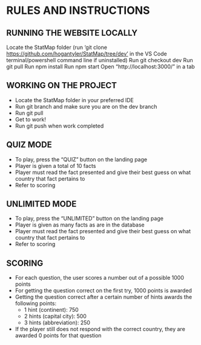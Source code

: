 # RULES AND INSTRUCTIONS

## RUNNING THE WEBSITE LOCALLY 
Locate the StatMap folder (run ‘git clone https://github.com/hogantyler/StatMap/tree/dev’ in the VS Code terminal/powershell command line if uninstalled)
Run git checkout dev
Run git pull
Run npm install
Run npm start
Open “http://localhost:3000/” in a tab

## WORKING ON THE PROJECT
- Locate the StatMap folder in your preferred IDE
- Run git branch and make sure you are on the dev branch
- Run git pull
- Get to work!
- Run git push when work completed

## QUIZ MODE
- To play, press the “QUIZ” button on the landing page
- Player is given a total of 10 facts
- Player must read the fact presented and give their best guess on what country that fact pertains to
- Refer to scoring

## UNLIMITED MODE
- To play, press the “UNLIMITED” button on the landing page
- Player is given as many facts as are in the database
- Player must read the fact presented and give their best guess on what country that fact pertains to
- Refer to scoring

## SCORING
- For each question, the user scores a number out of a possible 1000 points
- For getting the question correct on the first try, 1000 points is awarded
- Getting the question correct after a certain number of hints awards the following points:
  - 1 hint (continent): 750
  - 2 hints (capital city): 500
  - 3 hints (abbreviation): 250
- If the player still does not respond with the correct country, they are awarded 0 points for that question
